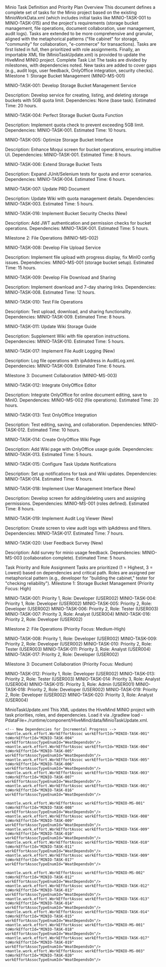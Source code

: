 Minio Task Definition and Priority Plan
Overview
This document defines a complete set of tasks for the Minio project based on the existing MinioWorkData.xml (which includes initial tasks like MINIO-TASK-001 to MINIO-TASK-015) and the project's requirements (storage bucket management, file operations, document collaboration, user management, audit logs). Tasks are extended to be more comprehensive and granular, aligned with the metaphorical patterns ("file cabinet" for storage, "community" for collaboration, "e-commerce" for transactions).
Tasks are first listed in full, then prioritized with role assignments. Finally, an importable XML file (MinioTaskUpdate.xml) is provided to update the HiveMind MINIO project.
Complete Task List
The tasks are divided by milestones, with dependencies noted. New tasks are added to cover gaps (e.g., audit logs, user feedback, OnlyOffice integration, security checks).
Milestone 1: Storage Bucket Management (MINIO-MS-001)

MINIO-TASK-001: Develop Storage Bucket Management Service

Description: Develop service for creating, listing, and deleting storage buckets with 5GB quota limit.
Dependencies: None (base task).
Estimated Time: 20 hours.


MINIO-TASK-004: Perfect Storage Bucket Quota Function

Description: Implement quota check to prevent exceeding 5GB limit.
Dependencies: MINIO-TASK-001.
Estimated Time: 10 hours.


MINIO-TASK-005: Optimize Storage Bucket Interface

Description: Enhance Moqui screen for bucket operations, ensuring intuitive UI.
Dependencies: MINIO-TASK-001.
Estimated Time: 8 hours.


MINIO-TASK-006: Extend Storage Bucket Tests

Description: Expand JUnit/Selenium tests for quota and error scenarios.
Dependencies: MINIO-TASK-004.
Estimated Time: 6 hours.


MINIO-TASK-007: Update PRD Document

Description: Update Wiki with quota management details.
Dependencies: MINIO-TASK-003.
Estimated Time: 5 hours.


MINIO-TASK-016: Implement Bucket Security Checks (New)

Description: Add JWT authentication and permission checks for bucket operations.
Dependencies: MINIO-TASK-001.
Estimated Time: 5 hours.



Milestone 2: File Operations (MINIO-MS-002)

MINIO-TASK-008: Develop File Upload Service

Description: Implement file upload with progress display, fix MinIO config issues.
Dependencies: MINIO-MS-001 (storage bucket setup).
Estimated Time: 15 hours.


MINIO-TASK-009: Develop File Download and Sharing

Description: Implement download and 7-day sharing links.
Dependencies: MINIO-TASK-008.
Estimated Time: 12 hours.


MINIO-TASK-010: Test File Operations

Description: Test upload, download, and sharing functionality.
Dependencies: MINIO-TASK-009.
Estimated Time: 8 hours.


MINIO-TASK-011: Update Wiki Storage Guide

Description: Supplement Wiki with file operation instructions.
Dependencies: MINIO-TASK-010.
Estimated Time: 5 hours.


MINIO-TASK-017: Implement File Audit Logging (New)

Description: Log file operations with ipAddress in AuditLog.xml.
Dependencies: MINIO-TASK-009.
Estimated Time: 6 hours.



Milestone 3: Document Collaboration (MINIO-MS-003)

MINIO-TASK-012: Integrate OnlyOffice Editor

Description: Integrate OnlyOffice for online document editing, save to MinIO.
Dependencies: MINIO-MS-002 (file operations).
Estimated Time: 20 hours.


MINIO-TASK-013: Test OnlyOffice Integration

Description: Test editing, saving, and collaboration.
Dependencies: MINIO-TASK-012.
Estimated Time: 10 hours.


MINIO-TASK-014: Create OnlyOffice Wiki Page

Description: Add Wiki page with OnlyOffice usage guide.
Dependencies: MINIO-TASK-013.
Estimated Time: 5 hours.


MINIO-TASK-015: Configure Task Update Notifications

Description: Set up notifications for task and Wiki updates.
Dependencies: MINIO-TASK-014.
Estimated Time: 6 hours.


MINIO-TASK-018: Implement User Management Interface (New)

Description: Develop screen for adding/deleting users and assigning permissions.
Dependencies: MINIO-MS-001 (roles defined).
Estimated Time: 8 hours.


MINIO-TASK-019: Implement Audit Log Viewer (New)

Description: Create screen to view audit logs with ipAddress and filters.
Dependencies: MINIO-TASK-017.
Estimated Time: 7 hours.


MINIO-TASK-020: User Feedback Survey (New)

Description: Add survey for minio usage feedback.
Dependencies: MINIO-MS-003 (collaboration complete).
Estimated Time: 5 hours.



Task Priority and Role Assignment
Tasks are prioritized (1 = Highest, 3 = Lowest) based on dependencies and critical path. Roles are assigned per metaphorical pattern (e.g., developer for "building the cabinet," tester for "checking reliability").
Milestone 1: Storage Bucket Management (Priority Focus: High)

MINIO-TASK-001: Priority 1, Role: Developer (USER002)
MINIO-TASK-004: Priority 1, Role: Developer (USER002)
MINIO-TASK-005: Priority 2, Role: Developer (USER002)
MINIO-TASK-006: Priority 2, Role: Tester (USER003)
MINIO-TASK-007: Priority 3, Role: Analyst (USER004)
MINIO-TASK-016: Priority 2, Role: Developer (USER002)

Milestone 2: File Operations (Priority Focus: Medium-High)

MINIO-TASK-008: Priority 1, Role: Developer (USER002)
MINIO-TASK-009: Priority 2, Role: Developer (USER002)
MINIO-TASK-010: Priority 2, Role: Tester (USER003)
MINIO-TASK-011: Priority 3, Role: Analyst (USER004)
MINIO-TASK-017: Priority 2, Role: Developer (USER002)

Milestone 3: Document Collaboration (Priority Focus: Medium)

MINIO-TASK-012: Priority 1, Role: Developer (USER002)
MINIO-TASK-013: Priority 2, Role: Tester (USER003)
MINIO-TASK-014: Priority 3, Role: Analyst (USER004)
MINIO-TASK-015: Priority 3, Role: Admin (USER001)
MINIO-TASK-018: Priority 2, Role: Developer (USER002)
MINIO-TASK-019: Priority 2, Role: Developer (USER002)
MINIO-TASK-020: Priority 3, Role: Analyst (USER004)

MinioTaskUpdate.xml
This XML updates the HiveMind MINIO project with task priorities, roles, and dependencies. Load it via ./gradlew load -PdataFile=./runtime/component/HiveMind/data/MinioTaskUpdate.xml.
<?xml version="1.0" encoding="UTF-8"?>
<entity-facade-xml type="demo">
    <!-- Update Existing Tasks with Priority -->
    <mantle.work.effort.WorkEffort workEffortId="MINIO-TASK-001" priority="1"/>
    <mantle.work.effort.WorkEffort workEffortId="MINIO-TASK-004" priority="1"/>
    <mantle.work.effort.WorkEffort workEffortId="MINIO-TASK-005" priority="2"/>
    <mantle.work.effort.WorkEffort workEffortId="MINIO-TASK-006" priority="2"/>
    <mantle.work.effort.WorkEffort workEffortId="MINIO-TASK-007" priority="3"/>
    <mantle.work.effort.WorkEffort workEffortId="MINIO-TASK-008" priority="1"/>
    <mantle.work.effort.WorkEffort workEffortId="MINIO-TASK-009" priority="2"/>
    <mantle.work.effort.WorkEffort workEffortId="MINIO-TASK-010" priority="2"/>
    <mantle.work.effort.WorkEffort workEffortId="MINIO-TASK-011" priority="3"/>
    <mantle.work.effort.WorkEffort workEffortId="MINIO-TASK-012" priority="1"/>
    <mantle.work.effort.WorkEffort workEffortId="MINIO-TASK-013" priority="2"/>
    <mantle.work.effort.WorkEffort workEffortId="MINIO-TASK-014" priority="3"/>
    <mantle.work.effort.WorkEffort workEffortId="MINIO-TASK-015" priority="3"/>
    <mantle.work.effort.WorkEffort workEffortId="MINIO-TASK-016" priority="2"/>
    <mantle.work.effort.WorkEffort workEffortId="MINIO-TASK-017" priority="2"/>
    <mantle.work.effort.WorkEffort workEffortId="MINIO-TASK-018" priority="2"/>
    <mantle.work.effort.WorkEffort workEffortId="MINIO-TASK-019" priority="2"/>
    <mantle.work.effort.WorkEffort workEffortId="MINIO-TASK-020" priority="3"/>

    <!-- New Dependencies for Incremental Progress -->
    <mantle.work.effort.WorkEffortAssoc workEffortId="MINIO-TASK-001" toWorkEffortId="MINIO-TASK-004" workEffortAssocTypeEnumId="WeatDependsOn"/>
    <mantle.work.effort.WorkEffortAssoc workEffortId="MINIO-TASK-004" toWorkEffortId="MINIO-TASK-005" workEffortAssocTypeEnumId="WeatDependsOn"/>
    <mantle.work.effort.WorkEffortAssoc workEffortId="MINIO-TASK-005" toWorkEffortId="MINIO-TASK-006" workEffortAssocTypeEnumId="WeatDependsOn"/>
    <mantle.work.effort.WorkEffortAssoc workEffortId="MINIO-TASK-003" toWorkEffortId="MINIO-TASK-007" workEffortAssocTypeEnumId="WeatDependsOn"/>
    <mantle.work.effort.WorkEffortAssoc workEffortId="MINIO-TASK-001" toWorkEffortId="MINIO-TASK-016" workEffortAssocTypeEnumId="WeatDependsOn"/>

    <mantle.work.effort.WorkEffortAssoc workEffortId="MINIO-MS-001" toWorkEffortId="MINIO-TASK-008" workEffortAssocTypeEnumId="WeatDependsOn"/>
    <mantle.work.effort.WorkEffortAssoc workEffortId="MINIO-TASK-008" toWorkEffortId="MINIO-TASK-009" workEffortAssocTypeEnumId="WeatDependsOn"/>
    <mantle.work.effort.WorkEffortAssoc workEffortId="MINIO-TASK-009" toWorkEffortId="MINIO-TASK-010" workEffortAssocTypeEnumId="WeatDependsOn"/>
    <mantle.work.effort.WorkEffortAssoc workEffortId="MINIO-TASK-010" toWorkEffortId="MINIO-TASK-011" workEffortAssocTypeEnumId="WeatDependsOn"/>
    <mantle.work.effort.WorkEffortAssoc workEffortId="MINIO-TASK-009" toWorkEffortId="MINIO-TASK-017" workEffortAssocTypeEnumId="WeatDependsOn"/>

    <mantle.work.effort.WorkEffortAssoc workEffortId="MINIO-MS-002" toWorkEffortId="MINIO-TASK-012" workEffortAssocTypeEnumId="WeatDependsOn"/>
    <mantle.work.effort.WorkEffortAssoc workEffortId="MINIO-TASK-012" toWorkEffortId="MINIO-TASK-013" workEffortAssocTypeEnumId="WeatDependsOn"/>
    <mantle.work.effort.WorkEffortAssoc workEffortId="MINIO-TASK-013" toWorkEffortId="MINIO-TASK-014" workEffortAssocTypeEnumId="WeatDependsOn"/>
    <mantle.work.effort.WorkEffortAssoc workEffortId="MINIO-TASK-014" toWorkEffortId="MINIO-TASK-015" workEffortAssocTypeEnumId="WeatDependsOn"/>
    <mantle.work.effort.WorkEffortAssoc workEffortId="MINIO-MS-001" toWorkEffortId="MINIO-TASK-018" workEffortAssocTypeEnumId="WeatDependsOn"/>
    <mantle.work.effort.WorkEffortAssoc workEffortId="MINIO-TASK-017" toWorkEffortId="MINIO-TASK-019" workEffortAssocTypeEnumId="WeatDependsOn"/>
    <mantle.work.effort.WorkEffortAssoc workEffortId="MINIO-MS-003" toWorkEffortId="MINIO-TASK-020" workEffortAssocTypeEnumId="WeatDependsOn"/>
</entity-facade-xml>
